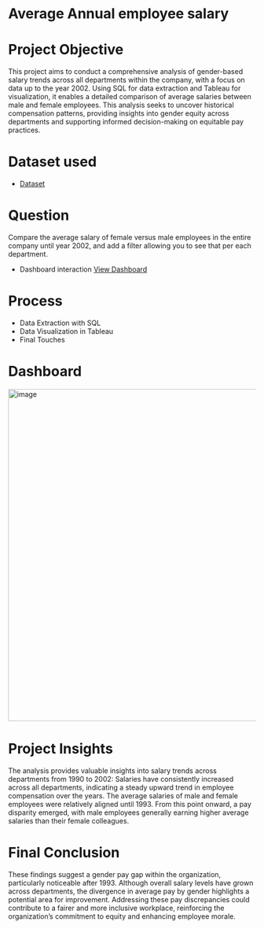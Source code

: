 # Average  Annual employee salary

# Project Objective
This project aims to conduct a comprehensive analysis of gender-based salary trends across all departments within the company, with a focus on data up to the year 2002. Using SQL for data extraction and Tableau for visualization, it enables a detailed comparison of average salaries between male and female employees. This analysis seeks to uncover historical compensation patterns, providing insights into gender equity across departments and supporting informed decision-making on equitable pay practices.
# Dataset used
- <a href='https://github.com/AbosedeFaith-DA/Average-Salary-Comparison-of-Female-vs.-Male-Employees/blob/main/Task%203.csv'>Dataset</a>
# Question
Compare the average salary of female versus male employees in the entire company until year 2002, and add a filter allowing you to see that per each department.

- Dashboard interaction <a href="https://github.com/AbosedeFaith-DA/Average-Annual-employee-salary/blob/main/Screenshot%202024-10-29%20125443.png">View Dashboard</a>
# Process
- Data Extraction with SQL
- Data Visualization in Tableau
- Final Touches
 # Dashboard
 <img width="675" alt="image" src="https://github.com/user-attachments/assets/a053f08a-6d4a-4fc2-8d76-931fe768db3b">


 # Project Insights
The analysis provides valuable insights into salary trends across departments from 1990 to 2002:
Salaries have consistently increased across all departments, indicating a steady upward trend in employee compensation over the years.
The average salaries of male and female employees were relatively aligned until 1993. From this point onward, a pay disparity emerged, with male employees generally earning higher average salaries than their female colleagues.

# Final Conclusion
These findings suggest a gender pay gap within the organization, particularly noticeable after 1993. Although overall salary levels have grown across departments, the divergence in average pay by gender highlights a potential area for improvement. Addressing these pay discrepancies could contribute to a fairer and more inclusive workplace, reinforcing the organization’s commitment to equity and enhancing employee morale.
